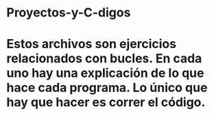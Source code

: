 # Proyectos-y-C-digos
# Estos archivos son ejercicios relacionados con bucles. En cada uno hay una explicación de lo que hace cada programa. Lo único que hay que hacer es correr el código.
